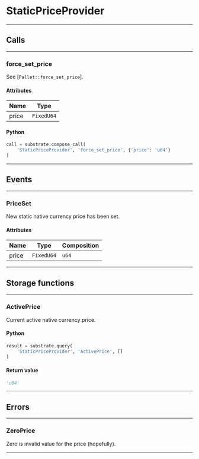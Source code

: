 
# StaticPriceProvider

---------
## Calls

---------
### force_set_price
See [`Pallet::force_set_price`].
#### Attributes
| Name | Type |
| -------- | -------- | 
| price | `FixedU64` | 

#### Python
```python
call = substrate.compose_call(
    'StaticPriceProvider', 'force_set_price', {'price': 'u64'}
)
```

---------
## Events

---------
### PriceSet
New static native currency price has been set.
#### Attributes
| Name | Type | Composition
| -------- | -------- | -------- |
| price | `FixedU64` | ```u64```

---------
## Storage functions

---------
### ActivePrice
 Current active native currency price.

#### Python
```python
result = substrate.query(
    'StaticPriceProvider', 'ActivePrice', []
)
```

#### Return value
```python
'u64'
```
---------
## Errors

---------
### ZeroPrice
Zero is invalid value for the price (hopefully).

---------